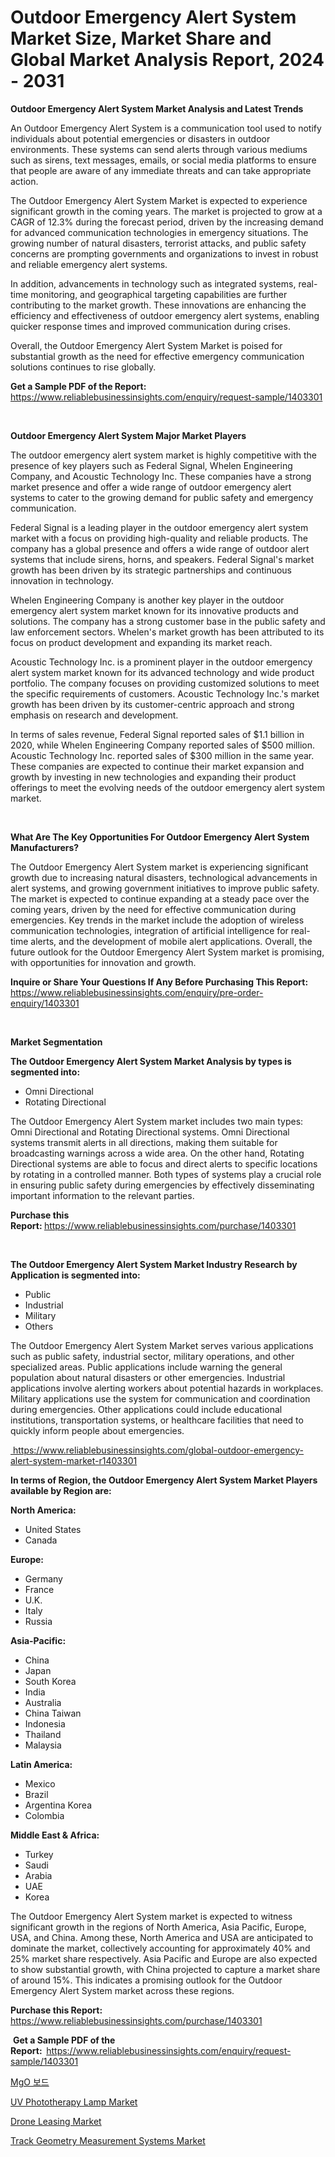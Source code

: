<p><h1>Outdoor Emergency Alert System Market Size, Market Share and Global Market Analysis Report, 2024 - 2031</h1></p><p><strong>Outdoor Emergency Alert System Market Analysis and Latest Trends</strong></p>
<p><p>An Outdoor Emergency Alert System is a communication tool used to notify individuals about potential emergencies or disasters in outdoor environments. These systems can send alerts through various mediums such as sirens, text messages, emails, or social media platforms to ensure that people are aware of any immediate threats and can take appropriate action.</p><p>The Outdoor Emergency Alert System Market is expected to experience significant growth in the coming years. The market is projected to grow at a CAGR of 12.3% during the forecast period, driven by the increasing demand for advanced communication technologies in emergency situations. The growing number of natural disasters, terrorist attacks, and public safety concerns are prompting governments and organizations to invest in robust and reliable emergency alert systems.</p><p>In addition, advancements in technology such as integrated systems, real-time monitoring, and geographical targeting capabilities are further contributing to the market growth. These innovations are enhancing the efficiency and effectiveness of outdoor emergency alert systems, enabling quicker response times and improved communication during crises.</p><p>Overall, the Outdoor Emergency Alert System Market is poised for substantial growth as the need for effective emergency communication solutions continues to rise globally.</p></p>
<p><strong>Get a Sample PDF of the Report:&nbsp;</strong> <a href="https://www.reliablebusinessinsights.com/enquiry/request-sample/1403301">https://www.reliablebusinessinsights.com/enquiry/request-sample/1403301</a></p>
<p>&nbsp;</p>
<p><strong>Outdoor Emergency Alert System Major Market Players</strong></p>
<p><p>The outdoor emergency alert system market is highly competitive with the presence of key players such as Federal Signal, Whelen Engineering Company, and Acoustic Technology Inc. These companies have a strong market presence and offer a wide range of outdoor emergency alert systems to cater to the growing demand for public safety and emergency communication.</p><p>Federal Signal is a leading player in the outdoor emergency alert system market with a focus on providing high-quality and reliable products. The company has a global presence and offers a wide range of outdoor alert systems that include sirens, horns, and speakers. Federal Signal's market growth has been driven by its strategic partnerships and continuous innovation in technology.</p><p>Whelen Engineering Company is another key player in the outdoor emergency alert system market known for its innovative products and solutions. The company has a strong customer base in the public safety and law enforcement sectors. Whelen's market growth has been attributed to its focus on product development and expanding its market reach.</p><p>Acoustic Technology Inc. is a prominent player in the outdoor emergency alert system market known for its advanced technology and wide product portfolio. The company focuses on providing customized solutions to meet the specific requirements of customers. Acoustic Technology Inc.'s market growth has been driven by its customer-centric approach and strong emphasis on research and development.</p><p>In terms of sales revenue, Federal Signal reported sales of $1.1 billion in 2020, while Whelen Engineering Company reported sales of $500 million. Acoustic Technology Inc. reported sales of $300 million in the same year. These companies are expected to continue their market expansion and growth by investing in new technologies and expanding their product offerings to meet the evolving needs of the outdoor emergency alert system market.</p></p>
<p>&nbsp;</p>
<p><strong>What Are The Key Opportunities For Outdoor Emergency Alert System Manufacturers?</strong></p>
<p><p>The Outdoor Emergency Alert System market is experiencing significant growth due to increasing natural disasters, technological advancements in alert systems, and growing government initiatives to improve public safety. The market is expected to continue expanding at a steady pace over the coming years, driven by the need for effective communication during emergencies. Key trends in the market include the adoption of wireless communication technologies, integration of artificial intelligence for real-time alerts, and the development of mobile alert applications. Overall, the future outlook for the Outdoor Emergency Alert System market is promising, with opportunities for innovation and growth.</p></p>
<p><strong>Inquire or Share Your Questions If Any Before Purchasing This Report:</strong> <a href="https://www.reliablebusinessinsights.com/enquiry/pre-order-enquiry/1403301">https://www.reliablebusinessinsights.com/enquiry/pre-order-enquiry/1403301</a></p>
<p>&nbsp;</p>
<p><strong>Market Segmentation</strong></p>
<p><strong>The Outdoor Emergency Alert System Market Analysis by types is segmented into:</strong></p>
<p><ul><li>Omni Directional</li><li>Rotating Directional</li></ul></p>
<p><p>The Outdoor Emergency Alert System market includes two main types: Omni Directional and Rotating Directional systems. Omni Directional systems transmit alerts in all directions, making them suitable for broadcasting warnings across a wide area. On the other hand, Rotating Directional systems are able to focus and direct alerts to specific locations by rotating in a controlled manner. Both types of systems play a crucial role in ensuring public safety during emergencies by effectively disseminating important information to the relevant parties.</p></p>
<p><strong>Purchase this Report:&nbsp;</strong><a href="https://www.reliablebusinessinsights.com/purchase/1403301">https://www.reliablebusinessinsights.com/purchase/1403301</a></p>
<p>&nbsp;</p>
<p><strong>The Outdoor Emergency Alert System Market Industry Research by Application is segmented into:</strong></p>
<p><ul><li>Public</li><li>Industrial</li><li>Military</li><li>Others</li></ul></p>
<p><p>The Outdoor Emergency Alert System Market serves various applications such as public safety, industrial sector, military operations, and other specialized areas. Public applications include warning the general population about natural disasters or other emergencies. Industrial applications involve alerting workers about potential hazards in workplaces. Military applications use the system for communication and coordination during emergencies. Other applications could include educational institutions, transportation systems, or healthcare facilities that need to quickly inform people about emergencies.</p></p>
<p><a href="https://www.reliablebusinessinsights.com/global-outdoor-emergency-alert-system-market-r1403301">&nbsp;https://www.reliablebusinessinsights.com/global-outdoor-emergency-alert-system-market-r1403301</a></p>
<p><strong>In terms of Region, the Outdoor Emergency Alert System Market Players available by Region are:</strong></p>
<p>
    <p> <strong> North America: </strong>
        <ul>
            <li>United States</li>
            <li>Canada</li>
        </ul>
        </p> 
    <p> <strong> Europe: </strong>
        <ul>
            <li>Germany</li>
            <li>France</li>
            <li>U.K.</li>
            <li>Italy</li>
            <li>Russia</li>
        </ul>
        </p> 
    <p> <strong> Asia-Pacific: </strong>
        <ul>
            <li>China</li>
            <li>Japan</li>
            <li>South Korea</li>
            <li>India</li>
            <li>Australia</li>
            <li>China Taiwan</li>
            <li>Indonesia</li>
            <li>Thailand</li>
            <li>Malaysia</li>
        </ul>
        </p> 
    <p> <strong> Latin America: </strong>
        <ul>
            <li>Mexico</li>
            <li>Brazil</li>
            <li>Argentina Korea</li>
            <li>Colombia</li>
        </ul>
        </p> 
    <p> <strong> Middle East & Africa: </strong>
        <ul>
            <li>Turkey</li>
            <li>Saudi</li>
            <li>Arabia</li>
            <li>UAE</li>
            <li>Korea</li>
        </ul>
    </p>
    </p>
<p><p>The Outdoor Emergency Alert System market is expected to witness significant growth in the regions of North America, Asia Pacific, Europe, USA, and China. Among these, North America and USA are anticipated to dominate the market, collectively accounting for approximately 40% and 25% market share respectively. Asia Pacific and Europe are also expected to show substantial growth, with China projected to capture a market share of around 15%. This indicates a promising outlook for the Outdoor Emergency Alert System market across these regions.</p></p>
<p><strong>Purchase this Report: </strong><a href="https://www.reliablebusinessinsights.com/purchase/1403301">https://www.reliablebusinessinsights.com/purchase/1403301</a></p>
<p>&nbsp;<strong>Get a Sample PDF of the Report:&nbsp;&nbsp;</strong><a href="https://www.reliablebusinessinsights.com/enquiry/request-sample/1403301">https://www.reliablebusinessinsights.com/enquiry/request-sample/1403301</a></p>
<p><strong></strong></p>
<p><p><a href="https://github.com/vss5505pa7z1p/Market-Research-Report-List-3/blob/main/1672801996.md">MgO 보드</a></p><p><a href="https://medium.com/@joshdavis1955/uv-phototherapy-lamp-market-size-is-growing-at-cagr-of-10-9-8776a5fac928">UV Phototherapy Lamp Market</a></p><p><a href="https://medium.com/@billyrice626/drone-leasing-market-size-growth-trends-statistics-forecasts-2024-2031-f4c7c92c251f">Drone Leasing Market</a></p><p><a href="https://issuu.com/reportprime-2/docs/track-geometry-measurement-systems-market-size-203">Track Geometry Measurement Systems Market</a></p></p>